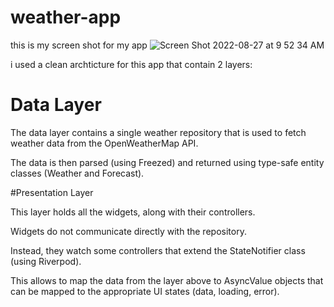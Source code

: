 # weather-app
this is my screen shot for my app 
![Screen Shot 2022-08-27 at 9 52 34 AM](https://user-images.githubusercontent.com/26325414/187028729-88273174-674a-4b22-b443-a643a126673f.png)


i used a clean archticture for this app that contain 2 layers:

# Data Layer

The data layer contains a single weather repository that is used to fetch weather data from the OpenWeatherMap API.

The data is then parsed (using Freezed) and returned using type-safe entity classes (Weather and Forecast).

#Presentation Layer

This layer holds all the widgets, along with their controllers.

Widgets do not communicate directly with the repository.

Instead, they watch some controllers that extend the StateNotifier class (using Riverpod).

This allows to map the data from the layer above to AsyncValue objects that can be mapped to the appropriate UI states (data, loading, error).
